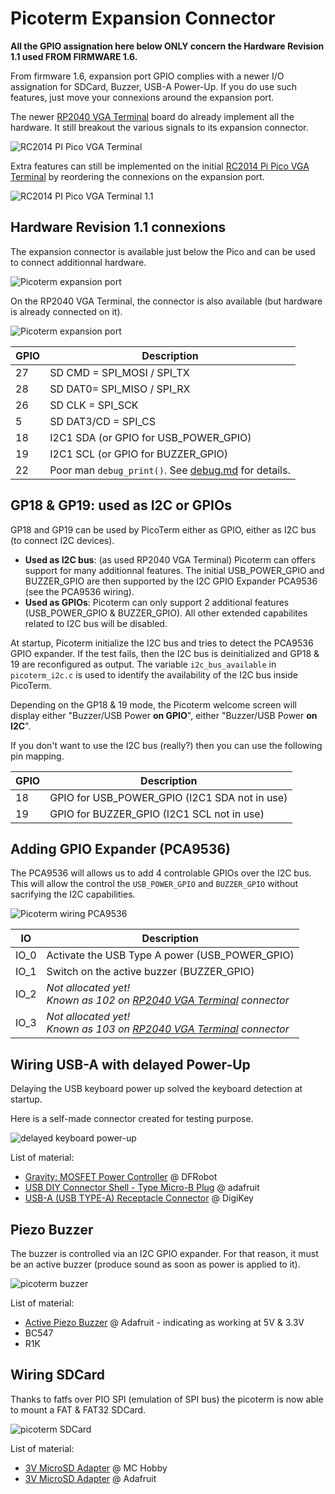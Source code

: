 # Picoterm Expansion Connector

__All the GPIO assignation here below ONLY concern the Hardware Revision 1.1 used FROM FIRMWARE 1.6.__

From firmware 1.6, expansion port GPIO complies with a newer I/O assignation for SDCard, Buzzer, USB-A Power-Up. If you do use such features, just move your connexions around the expansion port.

The newer [RP2040 VGA Terminal](https://z80kits.com/shop/rp2040-vga-terminal/) board do already implement all the hardware. It still breakout the various signals to its expansion connector.

![RC2014 PI Pico VGA Terminal](_static/rc2014-vga-terminal-hr11.jpg)


Extra features can still be implemented on the initial [RC2014 Pi Pico VGA Terminal](https://z80kits.com/shop/rc2014-pi-pico-vga-terminal/) by reordering the connexions on the expansion port.

![RC2014 PI Pico VGA Terminal 1.1](_static/rc2014-pi-pico-vga-terminal.jpg)

## Hardware Revision 1.1 connexions

The expansion connector is available just below the Pico and can be used to connect additionnal hardware.

![Picoterm expansion port](_static/picoterm-conn.jpg)

On the RP2040 VGA Terminal, the connector is also available (but hardware is already connected on it).

![Picoterm expansion port](_static/picoterm-conn-hr11.jpg)


| GPIO  | Description                                              |
|-------|----------------------------------------------------------|
| 27    | SD CMD = SPI_MOSI / SPI_TX                               |
| 28    | SD DAT0= SPI_MISO / SPI_RX                               |
| 26    | SD CLK = SPI_SCK                                         |
| 5     | SD DAT3/CD = SPI_CS                                      |
| 18    | I2C1 SDA (or GPIO for USB_POWER_GPIO)                    |
| 19    | I2C1 SCL (or GPIO for BUZZER_GPIO)                       |
| 22    | Poor man `debug_print()`. See [debug.md](debug.md) for details.  |

## GP18 & GP19: used as I2C or GPIOs

GP18 and GP19 can be used by PicoTerm either as GPIO, either as I2C bus (to connect I2C devices).

* __Used as I2C bus__: (as used RP2040 VGA Terminal) Picoterm can offers support for many additionnal features. The initial USB_POWER_GPIO and BUZZER_GPIO are then supported by the I2C GPIO Expander PCA9536 (see the PCA9536 wiring).
* __Used as GPIOs__: Picoterm can only support 2 additional features (USB_POWER_GPIO & BUZZER_GPIO). All other extended capabilites related to I2C bus will be disabled.

At startup, Picoterm initialize the I2C bus and tries to detect the PCA9536 GPIO expander. If the test fails, then the I2C bus is deinitialized and GP18 & 19 are reconfigured as output. The variable `i2c_bus_available` in `picoterm_i2c.c` is used to identify the availability of the I2C bus inside PicoTerm.


Depending on the GP18 & 19 mode, the Picoterm welcome screen will display either "Buzzer/USB Power __on GPIO__", either "Buzzer/USB Power __on I2C__".


If you don't want to use the I2C bus (really?) then you can use the following pin mapping.

| GPIO  | Description                                              |
|-------|----------------------------------------------------------|
| 18    | GPIO for USB_POWER_GPIO (I2C1 SDA not in use)            |
| 19    | GPIO for BUZZER_GPIO (I2C1 SCL not in use)               |


## Adding GPIO Expander (PCA9536)

The PCA9536 will allows us to add 4 controlable GPIOs over the I2C bus. This will allow the control the `USB_POWER_GPIO` and `BUZZER_GPIO` without sacrifying the I2C capabilities.

![Picoterm wiring PCA9536](_static/picoterm-i2c-bus-hr11.jpg)

| IO   | Description                                              |
|------|----------------------------------------------------------|
| IO_0 | Activate the USB Type A power (USB_POWER_GPIO)           |
| IO_1 | Switch on the active buzzer (BUZZER_GPIO)                |
| IO_2 | _Not allocated yet!<br />Known as 102 on [RP2040 VGA Terminal](https://z80kits.com/shop/rp2040-vga-terminal/) connector_                 |
| IO_3 | _Not allocated yet!<br />Known as 103 on [RP2040 VGA Terminal](https://z80kits.com/shop/rp2040-vga-terminal/) connector_                 |

## Wiring USB-A with delayed Power-Up

Delaying the USB keyboard power up solved the keyboard detection at startup.

Here is a self-made connector created for testing purpose.

![delayed keyboard power-up](_static/picoterm-usb-power-hr10.jpg)

List of material:
* [Gravity: MOSFET Power Controller](https://www.dfrobot.com/product-1567.html) @ DFRobot
* [USB DIY Connector Shell - Type Micro-B Plug](https://www.adafruit.com/product/1390) @ adafruit
* [USB-A (USB TYPE-A) Receptacle Connector](https://www.digikey.be/nl/products/detail/on-shore-technology-inc/USB-A1HSW6/2677750) @ DigiKey

## Piezo Buzzer

The buzzer is controlled via an I2C GPIO expander. For that reason, it must be an active buzzer (produce sound as soon as power is applied to it).

![picoterm buzzer](_static/picoterm-conn-buzzer.jpg)

List of material:
* [Active Piezo Buzzer](https://www.adafruit.com/product/1536) @ Adafruit - indicating as working at 5V & 3.3V
* BC547
* R1K

## Wiring SDCard

Thanks to fatfs over PIO SPI (emulation of SPI bus) the picoterm is now able to mount a FAT & FAT32 SDCard.

![picoterm SDCard](_static/picoterm-sdcard-hr11.jpg)

List of material:
* [3V MicroSD Adapter](https://shop.mchobby.be/fr/cartes-breakout/2049-adaptateur-micro-sd-version-3v-3232100020498-adafruit.html) @ MC Hobby
* [3V MicroSD Adapter](https://www.adafruit.com/product/4682) @ Adafruit
